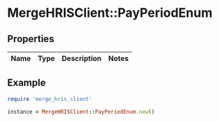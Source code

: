 # MergeHRISClient::PayPeriodEnum

## Properties

| Name | Type | Description | Notes |
| ---- | ---- | ----------- | ----- |

## Example

```ruby
require 'merge_hris_client'

instance = MergeHRISClient::PayPeriodEnum.new()
```


